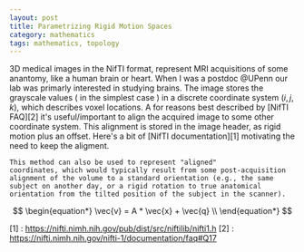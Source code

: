 ```yaml
---
layout: post
title: Parametrizing Rigid Motion Spaces
category: mathematics 
tags: mathematics, topology
---
```


3D medical images in the NifTI format, represent MRI acquisitions of some anantomy, like a human brain or heart. When I was a postdoc @UPenn our lab was primarly interested in studying brains. The image stores the grayscale values ( in the simplest case ) in a discrete coordinate system $(i,j,k)$, which describes voxel locations. A for reasons best described by [NifTI FAQ][2] it's useful/important to align the acquired image to some other coordinate system. This alignment is stored in the image header, as rigid motion plus an offset. Here's a bit of [NifTI documentation][1] motivating the need to keep the aligment.

	This method can also be used to represent "aligned"
	coordinates, which would typically result from some post-acquisition
	alignment of the volume to a standard orientation (e.g., the same
	subject on another day, or a rigid rotation to true anatomical
	orientation from the tilted position of the subject in the scanner).

$$
\begin{equation*}
    \vec{v} = A * \vec{x} + \vec{q} \\
\end{equation*}
$$

[1] : https://nifti.nimh.nih.gov/pub/dist/src/niftilib/nifti1.h
[2] : https://nifti.nimh.nih.gov/nifti-1/documentation/faq#Q17